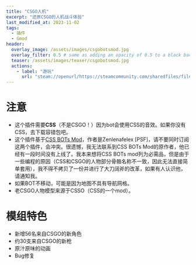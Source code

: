 ```yaml
---
title: "CSGO人机"
excerpt: "还原CSGO的人机战斗体验"
last_modified_at: 2023-11-02
tags:
  - 插件
  - Gmod
header:
  overlay_image: /assets/images/csgobotsmod.jpg
  overlay_filter: 0.5 # same as adding an opacity of 0.5 to a black background
  teaser: /assets/images/teaser/csgobotsmod.jpg
  actions:
    - label: "游玩"
      url: "steam://openurl/https://steamcommunity.com/sharedfiles/filedetails/?id=3069601093https://steamcommunity.com/sharedfiles/filedetails/?id=3069601093"
---
```


# 注意

- 这个插件需要**CSS**（不是CSGO！）因为bot会使用CSS的音效。如果你没有CSS，去下载容错包吧。
- 这个插件基于[CSS BOTs Mod](steam://openurl/https://steamcommunity.com/sharedfiles/filedetails/?id=2836920887)，作者是Zenlenafelex [PSF]，请不要同时订阅这两个插件，会冲突。很遗憾，我无法联系到CSS BOTs Mod的原作者，他已经有一段时间没有上线了。我本来想将CSS BOTs mod列为必需品，但是由于一些编程的原因（CSS和CSGO的人物部分骨骼名称不一致，因此无法直接简单套用），我不得不拷贝了一份并进行了大刀阔斧的改革，如果有人认识他，请通知我。
- 如果BOT不移动，可能是因为地图不具有导航网格。
- 老CSGO人物模型来源于CSSO（CSS的一个mod）。

# 模组特色

- 新增56名来自CSGO的新角色
- 约30支来自CSGO的新枪
- 原汁原味的动画
- Bug修复
